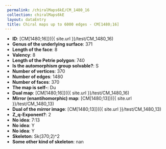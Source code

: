 ```yaml
--- 
 permalink: /chiralMaps6kE/CM_1480_16 
 collection: chiralMaps6kE
 layout: dataEntry
 title: Chiral maps up to 6000 edges - CM[1480;16]
---
```


- **ID**: [CM[1480;16]]({{ site.url }}/test/CM_1480_16)
- **Genus of the underlying surface**: 371
- **Length of the face**: 8
- **Valency**: 8
- **Length of the Petrie polygon**: 740
- **Is the automorphism group solvable?**: S
- **Number of vertices**: 370
- **Number of edges**: 1480
- **Number of faces**: 370
- **The map is self-**: Du
- **Dual map**: [CM[1480;16]]({{ site.url }}/test/CM_1480_16)
- **Mirror (enantihomorphic) map**: [CM[1480;13]]({{ site.url }}/test/CM_1480_13)
- **Dual of the mirror image**: [CM[1480;13]]({{ site.url }}/test/CM_1480_13)
- **Z_q-Exponent?**: 2
- **No idea**:  7:13
- **No idea**: Y
- **No idea**: Y
- **Skeleton**: Sk(370;2)^2
- **Some other kind of skeleton**: nan
